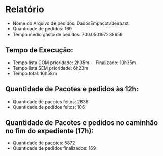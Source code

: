 # Relatório
 - Nome do Arquivo de pedidos: DadosEmpacotadeira.txt
 - Quantidade de pedidos: 169
 - Tempo médio gasto de pedidos: 700.050197238659
## Tempo de Execução:
 - Tempo lista COM prioridade: 2h35m -- Finalizado: 10h35m
 - Tempo lista SEM prioridade: 6h23m
 - Tempo total: 16h58m
## Quantidade de Pacotes e pedidos às 12h:
 - Quantidade de pacotes feitos: 2636
 - Quantidade de pedidos feitos: 106
## Quantidade de Pacotes e pedidos no caminhão no fim do expediente (17h):
 - Quantidade de pacotes: 5872
 - Quantidade de pedidos finalizados: 169
